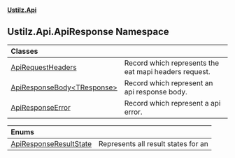 #### [Ustilz.Api](index.md 'index')

## Ustilz.Api.ApiResponse Namespace

| Classes | |
| :--- | :--- |
| [ApiRequestHeaders](Ustilz.Api.ApiResponse.ApiRequestHeaders.md 'Ustilz.Api.ApiResponse.ApiRequestHeaders') | Record which represents the eat mapi headers request. |
| [ApiResponseBody&lt;TResponse&gt;](Ustilz.Api.ApiResponse.ApiResponseBody_TResponse_.md 'Ustilz.Api.ApiResponse.ApiResponseBody<TResponse>') | Record which represent an api response body. |
| [ApiResponseError](Ustilz.Api.ApiResponse.ApiResponseError.md 'Ustilz.Api.ApiResponse.ApiResponseError') | Record which represent a api error. |

| Enums | |
| :--- | :--- |
| [ApiResponseResultState](Ustilz.Api.ApiResponse.ApiResponseResultState.md 'Ustilz.Api.ApiResponse.ApiResponseResultState') | Represents all result states for an <seealso cref="!:ApiResponse&lt;TResponse&gt;"/> |
